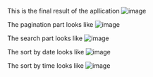 This is the final result of the apllication
![image](https://github.com/KarthikPidaparthi/zithara_round_2/assets/117573928/3baa3c5d-0557-44b7-b30e-68033398c721)


The pagination part looks like
![image](https://github.com/KarthikPidaparthi/zithara_round_2/assets/117573928/0c0617c2-d01c-4f16-9187-ef805dad0f05)


The search part looks like
![image](https://github.com/KarthikPidaparthi/zithara_round_2/assets/117573928/3eafc585-837c-422f-b4c1-463ebecf638a)


The sort by date looks like
![image](https://github.com/KarthikPidaparthi/zithara_round_2/assets/117573928/6cafa146-f94b-4628-b368-28f0527c0ffa)


The sort by time looks like
![image](https://github.com/KarthikPidaparthi/zithara_round_2/assets/117573928/86f04fb8-4f58-4215-8262-3d57b7be34e0)

